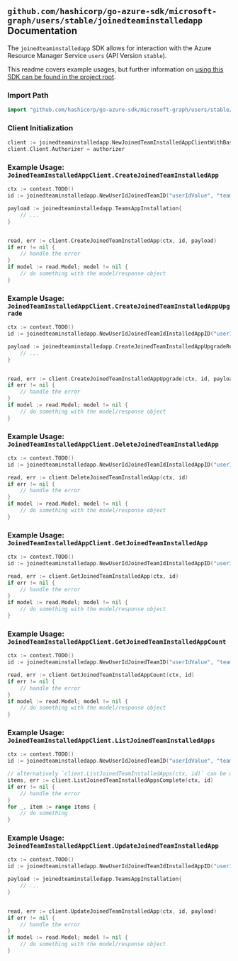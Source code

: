 
## `github.com/hashicorp/go-azure-sdk/microsoft-graph/users/stable/joinedteaminstalledapp` Documentation

The `joinedteaminstalledapp` SDK allows for interaction with the Azure Resource Manager Service `users` (API Version `stable`).

This readme covers example usages, but further information on [using this SDK can be found in the project root](https://github.com/hashicorp/go-azure-sdk/tree/main/docs).

### Import Path

```go
import "github.com/hashicorp/go-azure-sdk/microsoft-graph/users/stable/joinedteaminstalledapp"
```


### Client Initialization

```go
client := joinedteaminstalledapp.NewJoinedTeamInstalledAppClientWithBaseURI("https://management.azure.com")
client.Client.Authorizer = authorizer
```


### Example Usage: `JoinedTeamInstalledAppClient.CreateJoinedTeamInstalledApp`

```go
ctx := context.TODO()
id := joinedteaminstalledapp.NewUserIdJoinedTeamID("userIdValue", "teamIdValue")

payload := joinedteaminstalledapp.TeamsAppInstallation{
	// ...
}


read, err := client.CreateJoinedTeamInstalledApp(ctx, id, payload)
if err != nil {
	// handle the error
}
if model := read.Model; model != nil {
	// do something with the model/response object
}
```


### Example Usage: `JoinedTeamInstalledAppClient.CreateJoinedTeamInstalledAppUpgrade`

```go
ctx := context.TODO()
id := joinedteaminstalledapp.NewUserIdJoinedTeamIdInstalledAppID("userIdValue", "teamIdValue", "teamsAppInstallationIdValue")

payload := joinedteaminstalledapp.CreateJoinedTeamInstalledAppUpgradeRequest{
	// ...
}


read, err := client.CreateJoinedTeamInstalledAppUpgrade(ctx, id, payload)
if err != nil {
	// handle the error
}
if model := read.Model; model != nil {
	// do something with the model/response object
}
```


### Example Usage: `JoinedTeamInstalledAppClient.DeleteJoinedTeamInstalledApp`

```go
ctx := context.TODO()
id := joinedteaminstalledapp.NewUserIdJoinedTeamIdInstalledAppID("userIdValue", "teamIdValue", "teamsAppInstallationIdValue")

read, err := client.DeleteJoinedTeamInstalledApp(ctx, id)
if err != nil {
	// handle the error
}
if model := read.Model; model != nil {
	// do something with the model/response object
}
```


### Example Usage: `JoinedTeamInstalledAppClient.GetJoinedTeamInstalledApp`

```go
ctx := context.TODO()
id := joinedteaminstalledapp.NewUserIdJoinedTeamIdInstalledAppID("userIdValue", "teamIdValue", "teamsAppInstallationIdValue")

read, err := client.GetJoinedTeamInstalledApp(ctx, id)
if err != nil {
	// handle the error
}
if model := read.Model; model != nil {
	// do something with the model/response object
}
```


### Example Usage: `JoinedTeamInstalledAppClient.GetJoinedTeamInstalledAppCount`

```go
ctx := context.TODO()
id := joinedteaminstalledapp.NewUserIdJoinedTeamID("userIdValue", "teamIdValue")

read, err := client.GetJoinedTeamInstalledAppCount(ctx, id)
if err != nil {
	// handle the error
}
if model := read.Model; model != nil {
	// do something with the model/response object
}
```


### Example Usage: `JoinedTeamInstalledAppClient.ListJoinedTeamInstalledApps`

```go
ctx := context.TODO()
id := joinedteaminstalledapp.NewUserIdJoinedTeamID("userIdValue", "teamIdValue")

// alternatively `client.ListJoinedTeamInstalledApps(ctx, id)` can be used to do batched pagination
items, err := client.ListJoinedTeamInstalledAppsComplete(ctx, id)
if err != nil {
	// handle the error
}
for _, item := range items {
	// do something
}
```


### Example Usage: `JoinedTeamInstalledAppClient.UpdateJoinedTeamInstalledApp`

```go
ctx := context.TODO()
id := joinedteaminstalledapp.NewUserIdJoinedTeamIdInstalledAppID("userIdValue", "teamIdValue", "teamsAppInstallationIdValue")

payload := joinedteaminstalledapp.TeamsAppInstallation{
	// ...
}


read, err := client.UpdateJoinedTeamInstalledApp(ctx, id, payload)
if err != nil {
	// handle the error
}
if model := read.Model; model != nil {
	// do something with the model/response object
}
```

